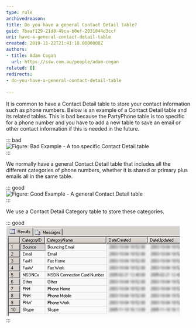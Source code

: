 ```yaml
---
type: rule
archivedreason: 
title: Do you have a general Contact Detail table?
guid: 7baaf129-21d8-49ca-b0ef-2031044d3ccf
uri: have-a-general-contact-detail-table
created: 2019-11-22T21:41:18.0000000Z
authors:
- title: Adam Cogan
  url: https://ssw.com.au/people/adam-cogan
related: []
redirects:
- do-you-have-a-general-contact-detail-table

---
```


It is common to have a Contact Detail table to store your contact information such as phone numbers. Below is an example of a Contact Detail table and its related tables. This is bad because the PartyPhone table is too specific for a phone number and you have to add a new table to save an email or other contact information if this is needed in the future.

<!--endintro-->


::: bad  
![Figure: Bad Example - A too specific Contact Detail table](ContactDetailTable\_bad.png)  
:::

We normally have a general Contact Detail table that includes all the different categories of phone numbers, whether it is shared or primary plus emails all in the same table.


::: good  
![Figure: Good Example - A general Contact Detail table](ContactDetailTable\_good.png)  
:::

We use a Contact Detail Category table to store these categories.


::: good  
![Figure: Good Example - Details of Contact Detail Category table](ContactDetailCategoryTable.png)  
:::
